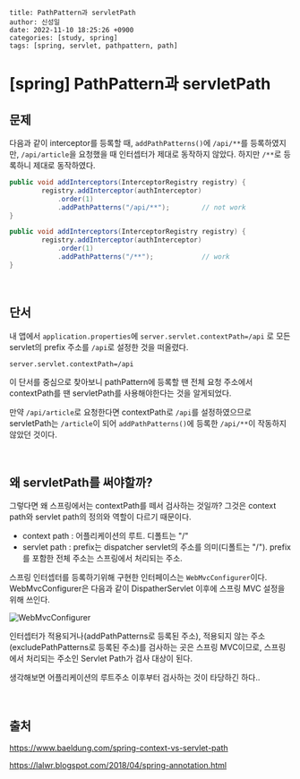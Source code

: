 ```
title: PathPattern과 servletPath
author: 신성일
date: 2022-11-10 18:25:26 +0900
categories: [study, spring]
tags: [spring, servlet, pathpattern, path]
```

# **[spring] PathPattern과 servletPath**

## 문제

다음과 같이 interceptor를 등록할 때, `addPathPatterns()`에 `/api/**`를 등록하였지만, `/api/article`을 요청했을 때 인터셉터가 제대로 동작하지 않았다. 하지만 `/**`로 등록하니 제대로 동작하였다.

```java
public void addInterceptors(InterceptorRegistry registry) {
		registry.addInterceptor(authInterceptor)
			.order(1)
			.addPathPatterns("/api/**");		// not work
}

public void addInterceptors(InterceptorRegistry registry) {
		registry.addInterceptor(authInterceptor)
			.order(1)
			.addPathPatterns("/**");			// work
}
```

<br/>

## 단서

내 앱에서 `application.properties`에 `server.servlet.contextPath=/api` 로 모든 servlet의 prefix 주소를 `/api`로 설정한 것을 떠올렸다. 

```properties
server.servlet.contextPath=/api
```

이 단서를 중심으로 찾아보니 pathPattern에 등록할 땐 전체 요청 주소에서 contextPath를 땐 servletPath를 사용해야한다는 것을 알게되었다.

만약 `/api/article`로 요청한다면 contextPath로 `/api`를 설정하였으므로 servletPath는 `/article`이 되어 `addPathPatterns()`에 등록한 `/api/**`이 작동하지 않았던 것이다.

<br/>

## **왜 servletPath를 써야할까?**

그렇다면 왜 스프링에서는 contextPath를 떼서 검사하는 것일까? 그것은 context path와 servlet path의 정의와 역할이 다르기 때문이다.

- context path : 어플리케이션의 루트. 디폴트는 "/"
- servlet path : prefix는 dispatcher servlet의 주소를 의미(디폴트는 "/"). prefix를 포함한 전체 주소는 스프링에서 처리되는 주소.

스프링 인터셉터를 등록하기위해 구현한 인터페이스는 `WebMvcConfigurer`이다. WebMvcConfigurer은 다음과 같이 DispatherServlet 이후에 스프링 MVC 설정을 위해 쓰인다.

![WebMvcConfigurer](https://4.bp.blogspot.com/-qy8ZQiputn0/WsTO_eK8FbI/AAAAAAAAMB4/YbueFWG54fEtY_DgJONuHH4sPjowjV6EgCLcBGAs/s1600/2.png)

인터셉터가 적용되거나(addPathPatterns로 등록된 주소), 적용되지 않는 주소(excludePathPatterns로 등록된 주소)를 검사하는 곳은 스프링 MVC이므로, 스프링에서 처리되는 주소인 Servlet Path가 검사 대상이 된다.

생각해보면 어플리케이션의 루트주소 이후부터 검사하는 것이 타당하긴 하다..

<br/>

## 출처

https://www.baeldung.com/spring-context-vs-servlet-path

https://lalwr.blogspot.com/2018/04/spring-annotation.html
